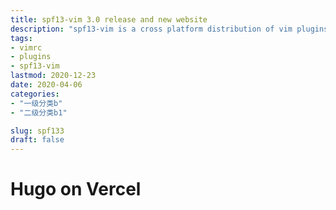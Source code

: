 ```yaml
---
title: spf13-vim 3.0 release and new website
description: "spf13-vim is a cross platform distribution of vim plugins and resources for Vim."
tags: 
- vimrc
- plugins
- spf13-vim
lastmod: 2020-12-23
date: 2020-04-06
categories: 
- "一级分类b"
- "二级分类b1"

slug: spf133
draft: false
---
```


# Hugo on Vercel
